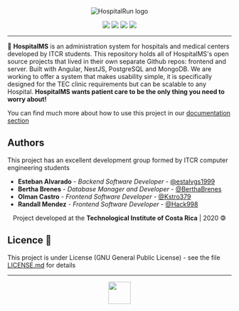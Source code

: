 <div align="center">

<img src="https://res.cloudinary.com/estalvgs1999/image/upload/v1594922121/HospitalMS/GITHUB/logo-orbe-white-bg_qxdhfb.png" alt="HospitalRun logo"/>

<p align="center">
  <img
       src="https://camo.githubusercontent.com/a3469255f3fcdead1593919251ab6f438744e9be/68747470733a2f2f63692e6170707665796f722e636f6d2f6170692f70726f6a656374732f7374617475732f346f3338706c743078626f31756263382f6272616e63682f6d61737465723f7376673d74727565">
  <img src= "https://img.shields.io/badge/status-stable-brightgreen">
 
  <img src="https://img.shields.io/badge/license-GPL-blue">
  <img src="https://readthedocs.org/projects/ansicolortags/badge/?version=latest">
</p>
<hr />
</div>

🏥 **HospitalMS** is an administration system for hospitals and medical centers developed by ITCR students. This repository holds all of HospitalMS's open source projects that lived in their own separate Github repos: frontend and server. Built with Angular, NestJS, PostgreSQL and MongoDB.</break>
We are working to offer a system that makes usability simple, it is specifically designed for the TEC clinic requirements but can be scalable to any Hospital. **HospitalMS wants patient care to be the only thing you need to worry about!**


You can find much more about how to use this project in our [documentation section](https://github.com/estalvgs1999/CE3104-Fun-Skills/tree/master/docs)

## Authors
This project has an excellent development group formed by ITCR computer engineering students

* **Esteban Alvarado** - *Backend Software Developer* - [@estalvgs1999](https://github.com/estalvgs1999)
* **Bertha Brenes** - *Database Manager and Developer* - [@BerthaBrenes](https://github.com/BerthaBrenes)
* **Olman Castro** - *Frontend Software Developer* - [@Kstro379](https://github.com/Kstro379)
* **Randall Mendez** - *Frontend Software Developer* - [@Hack998](https://github.com/Hack998)



<p align="center"> Project developed at the <b>Technological Institute of Costa Rica</b> | 2020 🄯</p>


## Licence 📄

This project is under License (GNU General Public License) - see the file [LICENSE.md](https://github.com/estalvgs1999/CE3101-HospitalMS) for details

---
<p align="center">
  <img src="https://seeklogo.com/images/N/nestjs-logo-09342F76C0-seeklogo.com.png" width="50"/> 
</p>
